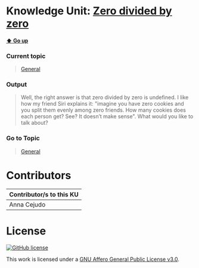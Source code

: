 # Knowledge Unit: [Zero divided by zero](../../knowledge_units/general/zero-divided-by-zero.md)

#### [:arrow_up: Go up](../../topics/general.md)
### Current topic
> [General](../../topics/general.md)
### Output
> Well, the right answer is that zero divided by zero is undefined. I like how my friend Siri explains it: &quot;imagine you have zero cookies and you split them evenly among zero friends. How many cookies does each person get? See? It doesn’t make sense&quot;. What would you like to talk about?
### Go to Topic
> [General](../../topics/general.md)


# Contributors

| Contributor/s to this KU |
| - | 
| Anna Cejudo |

# License
[![GitHub license](https://img.shields.io/github/license/inbrainz/cerebro)](https://github.com/inbrainz/cerebro/blob/master/LICENSE)

This work is licensed under a [GNU Affero General Public License v3.0](https://www.gnu.org/licenses/agpl-3.0.txt).